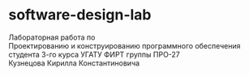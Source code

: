 # software-design-lab
Лабораторная работа по <br>
Проектированию и конструированию программного обеспечения <br>
студента 3-го курса УГАТУ ФИРТ группы ПРО-27 <br>
Кузнецова Кирилла Константиновича
